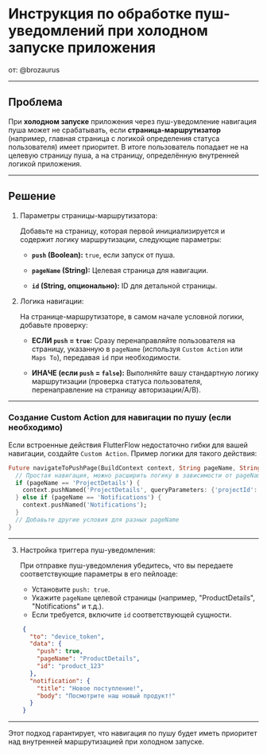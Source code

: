 # Инструкция по обработке пуш-уведомлений при холодном запуске приложения

от: @brozaurus

---

## Проблема

При **холодном запуске** приложения через пуш-уведомление навигация пуша может не срабатывать, если **страница-маршрутизатор** (например, главная страница с логикой определения статуса пользователя) имеет приоритет. В итоге пользователь попадает не на целевую страницу пуша, а на страницу, определённую внутренней логикой приложения.

---

## Решение

1. Параметры страницы-маршрутизатора:
    
    Добавьте на страницу, которая первой инициализируется и содержит логику маршрутизации, следующие параметры:
    
    - **`push` (Boolean):** `true`, если запуск от пуша.
        
    - **`pageName` (String):** Целевая страница для навигации.
        
    - **`id` (String, опционально):** ID для детальной страницы.
        
2. Логика навигации:
    
    На странице-маршрутизаторе, в самом начале условной логики, добавьте проверку:
    
    - **ЕСЛИ `push` = `true`:** Сразу перенаправляйте пользователя на страницу, указанную в `pageName` (используя `Custom Action` или `Maps To`), передавая `id` при необходимости.
        
    - **ИНАЧЕ (если `push` = `false`):** Выполняйте вашу стандартную логику маршрутизации (проверка статуса пользователя, перенаправление на страницу авторизации/A/B).
        

---

### Создание Custom Action для навигации по пушу (если необходимо)

Если встроенные действия FlutterFlow недостаточно гибки для вашей навигации, создайте `Custom Action`. Пример логики для такого действия:

```dart
Future navigateToPushPage(BuildContext context, String pageName, String? id) async {
  // Простая навигация, можно расширить логику в зависимости от pageName
  if (pageName == 'ProjectDetails') {
    context.pushNamed('ProjectDetails', queryParameters: {'projectId': id});
  } else if (pageName == 'Notifications') {
    context.pushNamed('Notifications');
  }
  // Добавьте другие условия для разных pageName
}
```

---

3. Настройка триггера пуш-уведомления:
    
    При отправке пуш-уведомления убедитесь, что вы передаете соответствующие параметры в его пейлоаде:
    
    - Установите `push: true`.
    - Укажите `pageName` целевой страницы (например, "ProductDetails", "Notifications" и т.д.).
    - Если требуется, включите `id` соответствующей сущности.
    
```JSON
    {
      "to": "device_token",
      "data": {
        "push": true,
        "pageName": "ProductDetails",
        "id": "product_123"
      },
      "notification": {
        "title": "Новое поступление!",
        "body": "Посмотрите наш новый продукт!"
      }
    }
```
    

---

Этот подход гарантирует, что навигация по пушу будет иметь приоритет над внутренней маршрутизацией при холодном запуске.